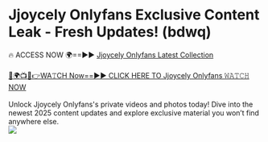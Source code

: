 # Jjoycely Onlyfans Exclusive Content Leak - Fresh Updates! (bdwq)

🔥 ACCESS NOW 🌍==►► <a href="https://tinyurl.com/kvy9nzfs" rel="nofollow">Jjoycely Onlyfans Latest Collection</a>
<br><br>
[🔴🌍📺📱👉WA𝚃CH Now==►► CLICK HERE TO Jjoycely Onlyfans 𝚆𝙰𝚃𝙲𝙷 NOW](https://tinyurl.com/kvy9nzfs)
<br><br>
Unlock Jjoycely Onlyfans's private videos and photos today! Dive into the newest 2025 content updates and explore exclusive material you won’t find anywhere else.
<br>
<a href="https://tinyurl.com/kvy9nzfs" rel="nofollow" data-target="animated-image.originalLink"><img src="https://camo.githubusercontent.com/8a4f000d20f83aca3bf7ec5f350d767afa0574a8a352519fd8cfa583a6f93a33/68747470733a2f2f692e696d6775722e636f6d2f644a486b345a712e676966" data-canonical-src="https://i.imgur.com/dJHk4Zq.gif" style="max-width: 100%; display: inline-block;" data-target="animated-image.originalImage"></a>
<br>
